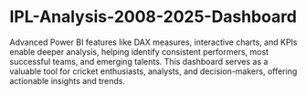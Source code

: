 # IPL-Analysis-2008-2025-Dashboard
Advanced Power BI features like DAX measures, interactive charts, and KPIs enable deeper analysis, helping identify consistent performers, most successful teams, and emerging talents. This dashboard serves as a valuable tool for cricket enthusiasts, analysts, and decision-makers, offering actionable insights and trends.
